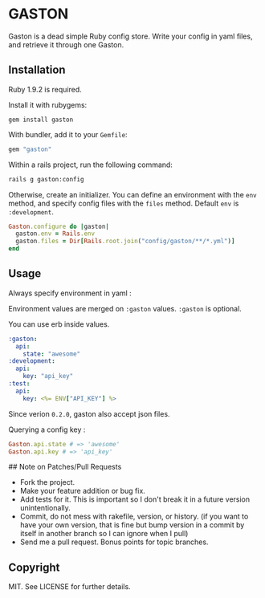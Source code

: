 # GASTON

Gaston is a dead simple Ruby config store. Write your config in yaml files, and
retrieve it through one Gaston.

## Installation

Ruby 1.9.2 is required.

Install it with rubygems:

    gem install gaston

With bundler, add it to your `Gemfile`:

``` ruby
gem "gaston"
```

Within a rails project, run the following command:

``` bash
rails g gaston:config
```

Otherwise, create an initializer. You can define an environment with the `env`
method, and specify config files with the `files` method. Default `env` is
`:development`.

``` ruby
Gaston.configure do |gaston|
  gaston.env = Rails.env
  gaston.files = Dir[Rails.root.join("config/gaston/**/*.yml")]
end
```

## Usage

Always specify environment in yaml :

Environment values are merged on `:gaston` values. `:gaston` is optional.

You can use erb inside values.

``` yaml
:gaston:
  api:
    state: "awesome"
:development:
  api:
    key: "api_key"
:test:
  api:
    key: <%= ENV["API_KEY"] %>
```

Since verion `0.2.0`, gaston also accept json files.


Querying a config key :

``` ruby
Gaston.api.state # => 'awesome'
Gaston.api.key # => 'api_key'
```

## Note on Patches/Pull Requests

* Fork the project.
* Make your feature addition or bug fix.
* Add tests for it. This is important so I don't break it in a future version
unintentionally.
* Commit, do not mess with rakefile, version, or history. (if you want to have
your own version, that is fine but bump version in a commit by itself in another
branch so I can ignore when I pull)
* Send me a pull request. Bonus points for topic branches.


## Copyright

MIT. See LICENSE for further details.
